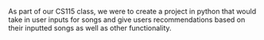 As part of our CS115 class, we were to create a project in python that would take in user inputs for songs and give users recommendations based on their inputted songs as well as other functionality.
